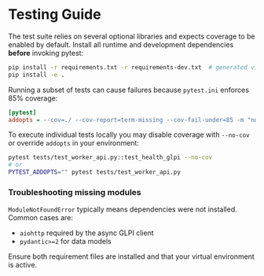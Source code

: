 # Testing Guide

The test suite relies on several optional libraries and expects coverage to be enabled by default. Install all runtime and development dependencies **before** invoking pytest:

```bash
pip install -r requirements.txt -r requirements-dev.txt  # generated via pip-compile
pip install -e .
```

Running a subset of tests can cause failures because `pytest.ini` enforces 85% coverage:

```ini
[pytest]
addopts = --cov=./ --cov-report=term-missing --cov-fail-under=85 -m "not e2e"
```

To execute individual tests locally you may disable coverage with `--no-cov` or override `addopts` in your environment:

```bash
pytest tests/test_worker_api.py::test_health_glpi --no-cov
# or
PYTEST_ADDOPTS="" pytest tests/test_worker_api.py
```

### Troubleshooting missing modules

`ModuleNotFoundError` typically means dependencies were not installed. Common cases are:

- `aiohttp` required by the async GLPI client
- `pydantic>=2` for data models

Ensure both requirement files are installed and that your virtual environment is active.
